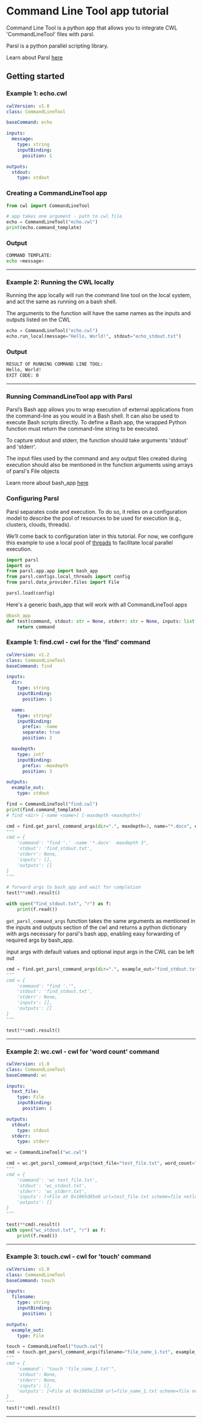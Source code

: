 # Command Line Tool app tutorial

Command Line Tool is a python app that allows you to integrate CWL 'CommandLineTool' files with parsl.

Parsl is a python parallel scripting library. 

Learn about Parsl [here](https://parsl.readthedocs.io/en/stable/index.html)

## Getting started

### Example 1: echo.cwl

```yml
cwlVersion: v1.0
class: CommandLineTool

baseCommand: echo

inputs:
  message:
    type: string
    inputBinding:
      position: 1

outputs:
  stdout:
    type: stdout
```

### Creating a CommandLineTool app
```python
from cwl import CommandLineTool

# app takes one argument - path to cwl file
echo = CommandLineTool("echo.cwl")
print(echo.command_template)
```

### Output
```bash
COMMAND TEMPLATE:
echo <message>
```

---

### Example 2: Running the CWL locally
Running the app locally will run the command line tool on the local system, and act the same as running on a bash shell.

The arguments to the function will have the same names as the inputs and outputs listed on the CWL
```python
echo = CommandLineTool("echo.cwl")
echo.run_local(message="Hello, World!", stdout="echo_stdout.txt")
```

### Output

```bash
RESULT OF RUNNING COMMAND LINE TOOL:
Hello, World!
EXIT CODE: 0
```

---

### Running CommandLineTool app with Parsl

Parsl’s Bash app allows you to wrap execution of external applications from the command-line as you would in a Bash shell. It can also be used to execute Bash scripts directly. To define a Bash app, the wrapped Python function must return the command-line string to be executed. 

To capture stdout and stderr, the function should take arguments 'stdout' and 'stderr'. 

The input files used by the command and any output files created during execution should also be mentioned in the function arguments using arrays of parsl's File objects

Learn more about bash_app [here](https://parsl.readthedocs.io/en/stable/1-parsl-introduction.html#Bash-Apps)

### Configuring Parsl

Parsl separates code and execution. To do so, it relies on a configuration model to describe the pool of resources to be used for execution (e.g., clusters, clouds, threads).

We’ll come back to configuration later in this tutorial. For now, we configure this example to use a local pool of [threads](https://en.wikipedia.org/wiki/Thread_computing) to facilitate local parallel execution.

```python
import parsl
import os
from parsl.app.app import bash_app
from parsl.configs.local_threads import config
from parsl.data_provider.files import File

parsl.load(config)
```


Here's a generic bash_app that will work with all CommandLineTool apps

```python
@bash_app
def test(command, stdout: str = None, stderr: str = None, inputs: list[File] = [], outputs: list[File] = []):
    return command
```

### Example 1: find.cwl - cwl for the 'find' command
```yml
cwlVersion: v1.2
class: CommandLineTool
baseCommand: find

inputs:
  dir:
    type: string
    inputBinding:
      position: 1

  name:
    type: string?
    inputBinding:
      prefix: -name
      separate: true
      position: 2

  maxdepth:
    type: int?
    inputBinding:
      prefix: -maxdepth
      position: 3

outputs:
  example_out:
    type: stdout
```

```python
find = CommandLineTool("find.cwl")
print(find.command_template)
# find <dir> [-name <name>] [-maxdepth <maxdepth>]

cmd = find.get_parsl_command_args(dir=".", maxdepth=3, name="*.docx", example_out="find_stdout.txt")
"""
cmd = {
    'command': "find '.' -name '*.docx' -maxdepth 3",
    'stdout': 'find_stdout.txt',
    'stderr': None,
    'inputs': [],
    'outputs': []
}
"""

# forward args to bash_app and wait for completion
test(**cmd).result()

with open("find_stdout.txt", "r") as f:
    print(f.read())
```

```get_parsl_command_args``` function takes the same arguments as mentioned in the inputs and outputs section of the cwl and returns a python dictionary with args necessary for parsl's bash app, enabling easy forwarding of required args by bash_app.

input args with default values and optional input args in the CWL can be left out
```python
cmd = find.get_parsl_command_args(dir=".", example_out="find_stdout.txt")
"""
cmd = {
    'command': "find '.'",
    'stdout': 'find_stdout.txt',
    'stderr': None,
    'inputs': [],
    'outputs': []
}
"""

test(**cmd).result()
```
---

### Example 2: wc.cwl - cwl for 'word count' command
```yml
cwlVersion: v1.0
class: CommandLineTool
baseCommand: wc

inputs:
  text_file:
    type: File
    inputBinding:
      position: 1

outputs:
  stdout:
    type: stdout
  stderr:
    type: stderr
```

```python
wc = CommandLineTool("wc.cwl")

cmd = wc.get_parsl_command_args(text_file="test_file.txt", word_count="wc_stdout.txt")
"""
cmd = {
    'command': 'wc test_file.txt',
    'stdout': 'wc_stdout.txt',
    'stderr': 'wc_stderr.txt',
    'inputs': [<File at 0x1065d85e0 url=test_file.txt scheme=file netloc= path=test_file.txt filename=test_file.txt>],
    'outputs': []
}
"""

test(**cmd).result()
with open("wc_stdout.txt", "r") as f:
    print(f.read())
```
---

### Example 3: touch.cwl - cwl for 'touch' command
```yml
cwlVersion: v1.0
class: CommandLineTool
baseCommand: touch

inputs:
  filename:
    type: string
    inputBinding:
      position: 1

outputs:
  example_out:
    type: File
```

```python
touch = CommandLineTool("touch.cwl")
cmd = touch.get_parsl_command_args(filename="file_name_1.txt", example_out="file_name_1.txt")
"""
cmd = {
    'command': "touch 'file_name_1.txt'",
    'stdout': None,
    'stderr': None,
    'inputs': [],
    'outputs': [<File at 0x1065e22b0 url=file_name_1.txt scheme=file netloc= path=file_name_1.txt filename=file_name_1.txt>]
}
"""
test(**cmd).result()
```
---